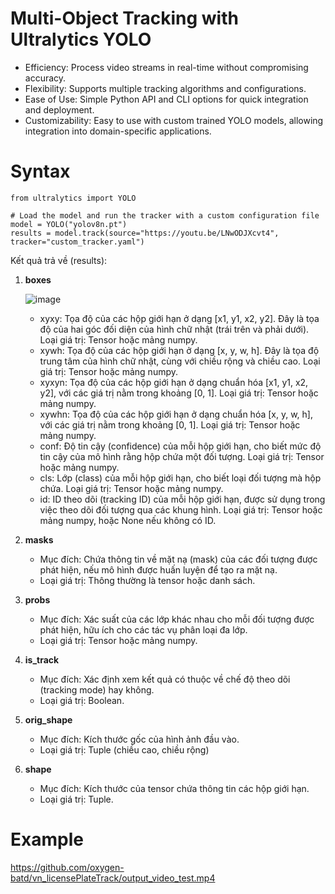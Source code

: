 # Multi-Object Tracking with Ultralytics YOLO

- Efficiency: Process video streams in real-time without compromising accuracy.
- Flexibility: Supports multiple tracking algorithms and configurations.
- Ease of Use: Simple Python API and CLI options for quick integration and deployment.
- Customizability: Easy to use with custom trained YOLO models, allowing integration into domain-specific applications.


# Syntax

```
from ultralytics import YOLO

# Load the model and run the tracker with a custom configuration file
model = YOLO("yolov8n.pt")
results = model.track(source="https://youtu.be/LNwODJXcvt4", tracker="custom_tracker.yaml")

```

Kết quả trả về (results):
 1. **boxes**
    
    ![image](https://github.com/oxygen-batd/vn_licensePlateTrack/assets/167840668/45639b16-b5a1-436a-9ca3-467a7ebab071)

     - xyxy: Tọa độ của các hộp giới hạn ở dạng [x1, y1, x2, y2]. Đây là tọa độ của hai góc đối diện của hình chữ nhật (trái trên và phải dưới). Loại giá trị: Tensor hoặc mảng numpy.
     - xywh: Tọa độ của các hộp giới hạn ở dạng [x, y, w, h]. Đây là tọa độ trung tâm của hình chữ nhật, cùng với chiều rộng và chiều cao. Loại giá trị: Tensor hoặc mảng numpy.
     - xyxyn: Tọa độ của các hộp giới hạn ở dạng chuẩn hóa [x1, y1, x2, y2], với các giá trị nằm trong khoảng [0, 1]. Loại giá trị: Tensor hoặc mảng numpy.
     - xywhn: Tọa độ của các hộp giới hạn ở dạng chuẩn hóa [x, y, w, h], với các giá trị nằm trong khoảng [0, 1]. Loại giá trị: Tensor hoặc mảng numpy.
     - conf: Độ tin cậy (confidence) của mỗi hộp giới hạn, cho biết mức độ tin cậy của mô hình rằng hộp chứa một đối tượng. Loại giá trị: Tensor hoặc mảng numpy.
     - cls: Lớp (class) của mỗi hộp giới hạn, cho biết loại đối tượng mà hộp chứa. Loại giá trị: Tensor hoặc mảng numpy.
     - id: ID theo dõi (tracking ID) của mỗi hộp giới hạn, được sử dụng trong việc theo dõi đối tượng qua các khung hình. Loại giá trị: Tensor hoặc mảng numpy, hoặc None nếu không có ID.
2. **masks**
   - Mục đích: Chứa thông tin về mặt nạ (mask) của các đối tượng được phát hiện, nếu mô hình được huấn luyện để tạo ra mặt nạ.
   - Loại giá trị: Thông thường là tensor hoặc danh sách.
3. **probs**
   - Mục đích: Xác suất của các lớp khác nhau cho mỗi đối tượng được phát hiện, hữu ích cho các tác vụ phân loại đa lớp.
   - Loại giá trị: Tensor hoặc mảng numpy.
4. **is_track**
   - Mục đích: Xác định xem kết quả có thuộc về chế độ theo dõi (tracking mode) hay không.
   - Loại giá trị: Boolean.
5. **orig_shape**
   - Mục đích: Kích thước gốc của hình ảnh đầu vào.
   - Loại giá trị: Tuple (chiều cao, chiều rộng)
6. **shape**
   - Mục đích: Kích thước của tensor chứa thông tin các hộp giới hạn.
   - Loại giá trị: Tuple.

# Example
https://github.com/oxygen-batd/vn_licensePlateTrack/output_video_test.mp4







